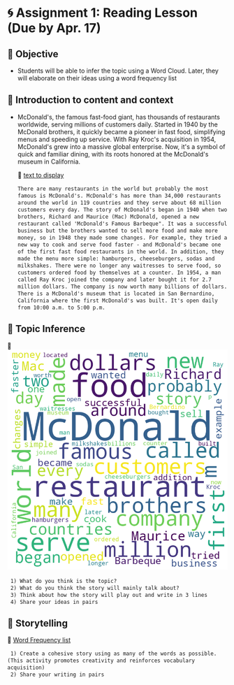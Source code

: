 
# 🌀 Assignment 1: Reading Lesson (Due by Apr. 17)

## 🌱 Objective 
+ Students will be able to infer the topic using a Word Cloud. Later, they will elaborate on their ideas using a word frequency list

## 🌱 Introduction to content and context 
+ McDonald's, the famous fast-food giant, has thousands of restaurants worldwide, serving millions of customers daily. Started in 1940 by the McDonald brothers, it quickly became a pioneer in fast food, simplifying menus and speeding up service. With Ray Kroc's acquisition in 1954, McDonald's grew into a massive global enterprise. Now, it's a symbol of quick and familiar dining, with its roots honored at the McDonald's museum in California.

   🍇 [text to display](https://github.com/Alexwcjung/Corpus2024/raw/main/reading.md)
  ```
  There are many restaurants in the world but probably the most famous is McDonald's. McDonald's has more than 34,000 restaurants around the world in 119 countries and they serve about 68 million customers every day. The story of McDonald's began in 1940 when two brothers, Richard and Maurice (Mac) McDonald, opened a new restaurant called 'McDonald's Famous Barbeque". It was a successful business but the brothers wanted to sell more food and make more money, so in 1948 they made some changes. For example, they tried a new way to cook and serve food faster - and McDonald's became one of the first fast food restaurants in the world. In addition, they made the menu more simple: hamburgers, cheeseburgers, sodas and milkshakes. There were no longer any waitresses to serve food, so customers ordered food by themselves at a counter. In 1954, a man called Ray Kroc joined the company and later bought it for 2.7 million dollars. The company is now worth many billions of dollars. There is a McDonald's museum that is located in San Bernardino, California where the first McDonald's was built. It's open daily from 10:00 a.m. to 5:00 p.m.
  ```

## 🌱 Topic Inference

   🍇 ![Word Cloud](https://github.com/Alexwcjung/Corpus2024/raw/main/WordCloud.png)
``` 
 1) What do you think is the topic?
 2) What do you think the story will mainly talk about?
 3) Think about how the story will play out and write in 3 lines
 4) Share your ideas in pairs
```

## 🌱 Storytelling
   🍇 [Word Frequency list](https://github.com/Alexwcjung/Corpus2024/raw/main/Corpus/word_frequency%20(1).csv)
``` 
 1) Create a cohesive story using as many of the words as possible. (This activity promotes creativity and reinforces vocabulary acquisition)
 2) Share your writing in pairs
``` 
